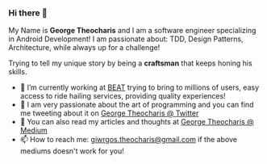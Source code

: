 ### Hi there 👋

My Name is **George Theocharis** and I am a software engineer specializing in Android Development! 
I am passionate about: TDD, Design Patterns, Architecture, while always up for a challenge! 

Trying to tell my unique story by being a **craftsman** that keeps honing his skills.

- 🔭  I’m currently working at <a href="https://thebeat.co">BEAT</a> trying to bring to millions of users, easy access to ride hailing services, providing quality experiences!
- 💬  I am very passionate about the art of programming and you can find me tweeting about it on <a href="https://twitter.com/G_Theocharis?ref_src=twsrc%5Etfw">George Theocharis @ Twitter</a>
-  🌱 You can also read my articles and thoughts at <a href="https://link.medium.com/CmHldk69Z7">George Theocharis @ Medium</a>
- 📫 How to reach me: giwrgos.theocharis@gmail.com if the above mediums doesn't work for you!
